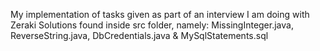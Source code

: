  My implementation of tasks given as part of an interview I am doing with Zeraki
 Solutions found inside src folder, namely: MissingInteger.java, ReverseString.java, DbCredentials.java & MySqlStatements.sql
